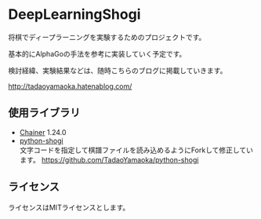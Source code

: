 # DeepLearningShogi

将棋でディープラーニングを実験するためのプロジェクトです。

基本的にAlphaGoの手法を参考に実装していく予定です。

検討経緯、実験結果などは、随時こちらのブログに掲載していきます。

http://tadaoyamaoka.hatenablog.com/

## 使用ライブラリ
* [Chainer](http://chainer.org/) 1.24.0
* [python-shogi](https://github.com/gunyarakun/python-shogi)  
文字コードを指定して棋譜ファイルを読み込めるようにForkして修正しています。
https://github.com/TadaoYamaoka/python-shogi

## ライセンス
ライセンスはMITライセンスとします。
